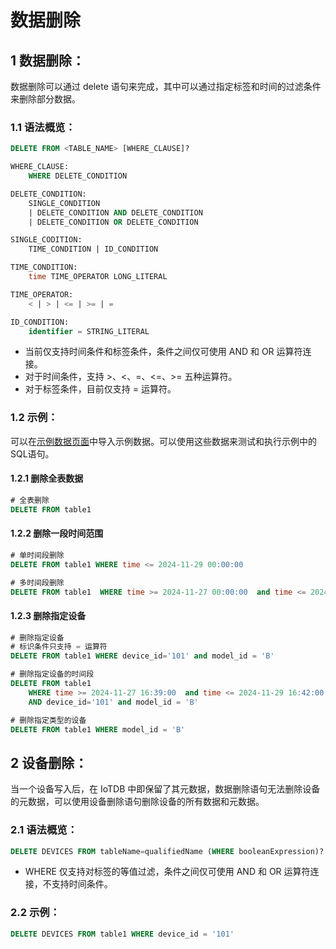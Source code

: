 <!--

    Licensed to the Apache Software Foundation (ASF) under one
    or more contributor license agreements.  See the NOTICE file
    distributed with this work for additional information
    regarding copyright ownership.  The ASF licenses this file
    to you under the Apache License, Version 2.0 (the
    "License"); you may not use this file except in compliance
    with the License.  You may obtain a copy of the License at
    
        http://www.apache.org/licenses/LICENSE-2.0
    
    Unless required by applicable law or agreed to in writing,
    software distributed under the License is distributed on an
    "AS IS" BASIS, WITHOUT WARRANTIES OR CONDITIONS OF ANY
    KIND, either express or implied.  See the License for the
    specific language governing permissions and limitations
    under the License.

-->

# 数据删除

## 1 数据删除：

数据删除可以通过 delete 语句来完成，其中可以通过指定标签和时间的过滤条件来删除部分数据。

### 1.1 语法概览：

```SQL
DELETE FROM <TABLE_NAME> [WHERE_CLAUSE]?

WHERE_CLAUSE:
    WHERE DELETE_CONDITION

DELETE_CONDITION:
    SINGLE_CONDITION
    | DELETE_CONDITION AND DELETE_CONDITION
    | DELETE_CONDITION OR DELETE_CONDITION

SINGLE_CODITION:
    TIME_CONDITION | ID_CONDITION

TIME_CONDITION:
    time TIME_OPERATOR LONG_LITERAL

TIME_OPERATOR:
    < | > | <= | >= | =

ID_CONDITION:
    identifier = STRING_LITERAL
```

- 当前仅支持时间条件和标签条件，条件之间仅可使用 AND 和 OR 运算符连接。
- 对于时间条件，支持 >、<、=、<=、>= 五种运算符。
- 对于标签条件，目前仅支持 = 运算符。

### 1.2 示例：

可以在[示例数据页面](../Reference/Sample-Data.md)中导入示例数据。可以使用这些数据来测试和执行示例中的SQL语句。

#### 1.2.1 删除全表数据

```SQL
# 全表删除
DELETE FROM table1
```

#### 1.2.2 删除一段时间范围

```SQL
# 单时间段删除
DELETE FROM table1 WHERE time <= 2024-11-29 00:00:00

# 多时间段删除
DELETE FROM table1  WHERE time >= 2024-11-27 00:00:00  and time <= 2024-11-29 00:00:00
```

#### 1.2.3 删除指定设备

```SQL
# 删除指定设备
# 标识条件只支持 = 运算符
DELETE FROM table1 WHERE device_id='101' and model_id = 'B'

# 删除指定设备的时间段
DELETE FROM table1 
    WHERE time >= 2024-11-27 16:39:00  and time <= 2024-11-29 16:42:00 
    AND device_id='101' and model_id = 'B'

# 删除指定类型的设备
DELETE FROM table1 WHERE model_id = 'B'
```

## 2 设备删除：

当一个设备写入后，在 IoTDB 中即保留了其元数据，数据删除语句无法删除设备的元数据，可以使用设备删除语句删除设备的所有数据和元数据。

### 2.1 语法概览：

```SQL
DELETE DEVICES FROM tableName=qualifiedName (WHERE booleanExpression)?
```

- WHERE 仅支持对标签的等值过滤，条件之间仅可使用 AND 和 OR 运算符连接，不支持时间条件。

### 2.2 示例：

```SQL
DELETE DEVICES FROM table1 WHERE device_id = '101'
```